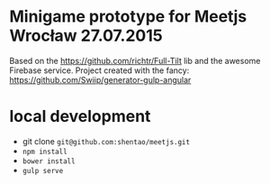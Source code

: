 Minigame prototype for Meetjs Wrocław 27.07.2015
============

Based on the https://github.com/richtr/Full-Tilt lib and the awesome Firebase service.
Project created with the fancy: https://github.com/Swiip/generator-gulp-angular

# local development

* git clone `git@github.com:shentao/meetjs.git`
* `npm install`
* `bower install`
* `gulp serve`
